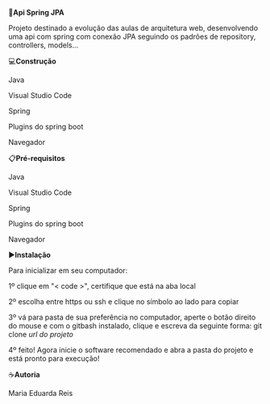🎯**Api Spring JPA**

Projeto destinado a evolução das aulas de arquitetura web, desenvolvendo uma api com spring com conexão JPA seguindo os padrões de repository, controllers, models...

💻**Construção**

Java 

Visual Studio Code

Spring

Plugins do spring boot

Navegador

📋**Pré-requisitos**

Java 

Visual Studio Code

Spring

Plugins do spring boot

Navegador

▶️**Instalação**

Para inicializar em seu computador:

1º clique em "< code >", certifique que está na aba local

2º escolha entre https ou ssh e clique no símbolo ao lado para copiar

3º vá para pasta de sua preferência no computador, aperte o botão direito do mouse e com o gitbash
instalado, clique e escreva da seguinte forma: git clone *url do projeto*

4º feito! Agora inicie o software recomendado e abra a pasta do projeto e está pronto para execução!

☕**Autoria**

Maria Eduarda Reis






